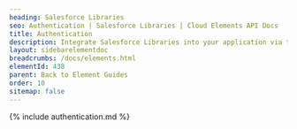 ```yaml
---
heading: Salesforce Libraries
seo: Authentication | Salesforce Libraries | Cloud Elements API Docs
title: Authentication
description: Integrate Salesforce Libraries into your application via the Cloud Elements APIs.
layout: sidebarelementdoc
breadcrumbs: /docs/elements.html
elementId: 438
parent: Back to Element Guides
order: 10
sitemap: false
---
```


{% include authentication.md %}
